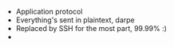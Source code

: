 - Application protocol
- Everything's sent in plaintext, darpe
- Replaced by SSH for the most part, 99.99% :) 
- 